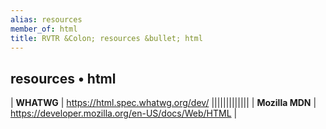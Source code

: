 ```yaml
---
alias: resources
member_of: html
title: RVTR &Colon; resources &bullet; html
---
```


## resources • html

| **WHATWG** | <https://html.spec.whatwg.org/dev/> |||||||||||||
| **Mozilla MDN** | <https://developer.mozilla.org/en-US/docs/Web/HTML> |
